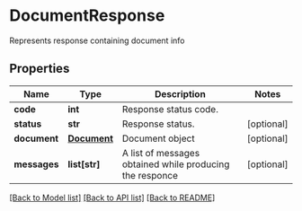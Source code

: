 ﻿# DocumentResponse
Represents response containing document info

## Properties
Name | Type | Description | Notes
------------ | ------------- | ------------- | -------------
**code** | **int** | Response status code. | 
**status** | **str** | Response status. | [optional] 
**document** | [**Document**](Document.md) | Document object | [optional] 
**messages** | **list[str]** | A list of messages obtained while producing the responce | [optional] 

[[Back to Model list]](../README.md#documentation-for-models) [[Back to API list]](../README.md#documentation-for-api-endpoints) [[Back to README]](../README.md)


